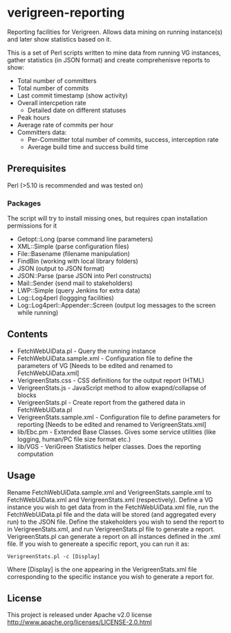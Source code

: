 # verigreen-reporting
Reporting facilities for Verigreen. Allows data mining on running instance(s) and later show statistics based on it.

This is a set of Perl scripts written to mine data from running VG instances, gather statistics (in JSON format) and create comprehenisve reports to show:
- Total number of committers
- Total number of commits
- Last commit timestamp (show activity)
- Overall intercpetion rate
  - Detailed date on different statuses
- Peak hours
- Average rate of commits per hour
- Committers data:
  - Per-Committer total number of commits, success, interception rate
  - Average build time and success build time
  
## Prerequisites
Perl (>5.10 is recommended and was tested on)
### Packages
The script will try to install missing ones, but requires cpan installation permissions for it
- Getopt::Long (parse command line parameters)
- XML::Simple (parse configuration files)
- File::Basename (filename manipulation)
- FindBin (working with local library folders)
- JSON (output to JSON format)
- JSON::Parse (parse JSON into Perl constructs)
- Mail::Sender (send mail to stakeholders)
- LWP::Simple (query Jenkins for extra data)
- Log::Log4perl (loggging facilities)
- Log::Log4perl::Appender::Screen (output log messages to the screen while running)

## Contents
- FetchWebUiData.pl - Query the running instance
- FetchWebUiData.sample.xml - Configuration file to define the parameters of VG [Needs to be edited and renamed to FetchWebUiData.xml]
- VerigreenStats.css - CSS definitions for the output report (HTML)
- VerigreenStats.js - JavaScript method to allow exapnd/collapse of blocks
- VerigreenStats.pl - Create report from the gathered data in FetchWebUiData.pl
- VerigreenStats.sample.xml - Configuration file to define parameters for reporting [Needs to be edited and renamed to VerigreenStats.xml]
- lib/Ebc.pm - Extended Base Classes. Gives some service utilities (like logging, human/PC file size format etc.)
- lib/VGS - VeriGreen Statistics helper classes. Does the reporting computation

## Usage
Rename FetchWebUiData.sample.xml and  VerigreenStats.sample.xml to FetchWebUiData.xml and VerigreenStats.xml (respectively).
Define a VG instance you wish to get data from in the FetchWebUiData.xml file, run the FetchWebUiData.pl file and the data will be stored (and aggregated every run) to the JSON file.
Define the stakeholders you wish to send the report to in VerigreenStats.xml, and run VerigreenStats.pl file to generate a report.
VerigreenStats.pl can generate a report on all instances defined in the .xml file. If you wish to genereate a specific report, you can run it as:

    VerigreenStats.pl -c [Display]
Where [Display] is the one appearing in the VerigreenStats.xml file corresponding to the specific instance you wish to generate a report for.

## License
This project is released under Apache v2.0 license
http://www.apache.org/licenses/LICENSE-2.0.html
